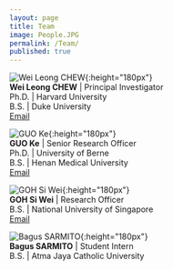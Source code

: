 ```yaml
---
layout: page
title: Team
image: People.JPG
permalink: /Team/
published: true
---
```



![Wei Leong CHEW](https://chewlab.github.io/assets/images/Chew-Wei-Leong-cropped.jpg){:height="180px"}
<br><b>Wei Leong CHEW</b> | Principal Investigator<br>Ph.D. | Harvard University <br>B.S. | Duke University <br><a href="mailto:chewwl@gis.a-star.edu.sg">Email</a>
  
![GUO Ke](https://chewlab.github.io/assets/images/Guo-Ke-cropped.jpg){:height="180px"}
<br><b>GUO Ke</b> | Senior Research Officer<br>Ph.D. | University of Berne  <br>B.S. | Henan Medical University <br><a href="mailto:guok@gis.a-star.edu.sg">Email</a>

![GOH Si Wei](https://chewlab.github.io/assets/images/Goh-Si-Wei-cropped.jpg){:height="180px"}
<br><b>GOH Si Wei</b> | Research Officer <br>B.S. | National University of Singapore <br><a href="mailto:goh_si_wei@gis.a-star.edu.sg">Email</a>

![Bagus SARMITO](https://chewlab.github.io/assets/images/Bagus_Sarmito_cropped.jpg){:height="180px"}
<br><b>Bagus SARMITO</b> | Student Intern <br>B.S. | Atma Jaya Catholic University
